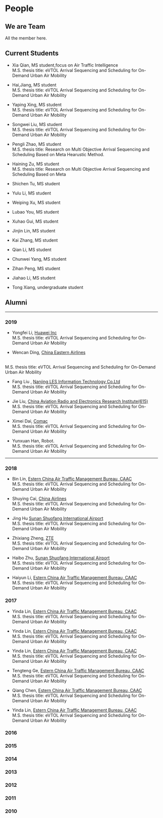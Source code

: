# People

## We are Team

<!-- <img src="https://zhaoph2008.github.io/IATCNG/pic/team.jpg" alt="GitHub" title="Team" width="800" height="600" /><br>  -->
All the member here.

## Current Students

* Xia Qian, MS student,focus on Air Traffic Intelligence <br>
M.S. thesis title: eVTOL Arrival Sequencing and Scheduling for On-Demand Urban Air Mobility

* Hai,Jiang, MS student<br>
M.S. thesis title: eVTOL Arrival Sequencing and Scheduling for On-Demand Urban Air Mobility

* Yaping Xing, MS student<br>
M.S. thesis title: eVTOL Arrival Sequencing and Scheduling for On-Demand Urban Air Mobility

* Songwei Liu, MS student<br>
M.S. thesis title: eVTOL Arrival Sequencing and Scheduling for On-Demand Urban Air Mobility

* Pengli Zhao, MS student<br>
M.S. thesis title: Research on Multi Objective Arrival Sequencing and Scheduling Based on Meta Hearustic Method.

* Haining Zu, MS student<br>
M.S. thesis title: Research on Multi Objective Arrival Sequencing and Scheduling Based on Meta 

* Shichen Tu, MS student<br>


* Yulu Li, MS student<br>


* Weiping Xu, MS student<br>


* Lubao You, MS student<br>


* Xuhao Gui, MS student<br>


* Jinjin Lin, MS student<br>


* Kai Zhang, MS student<br>


* Qian Li, MS student<br>


* Chunwei Yang, MS student<br>


* Zihan Peng, MS student<br>


* Jiahao Li, MS student<br>

* Tong Xiang, undergraduate student<br>


## Alumni
----
### 2019
* Yongfei Li, [Huawei Inc](https://www.huawei.com/cn/press-events/gallery/facilities/hw_277228)<br>
M.S. thesis title: eVTOL Arrival Sequencing and Scheduling for On-Demand Urban Air Mobility

* Wencan Ding, [China Eastern Airlines](http://www.ceair.com/)
<br>
M.S. thesis title: eVTOL Arrival Sequencing and Scheduling for On-Demand Urban Air Mobility

* Fang Liu , [Nanjing LES Information Technology Co.Ltd](http://www.les.cn/)<br>
M.S. thesis title: eVTOL Arrival Sequencing and Scheduling for On-Demand Urban Air Mobility

* Jie Liu, [China Aviation Radio and Electronics Research Institute(615)](http://www.careri.avic.com/)<br>
M.S. thesis title: eVTOL Arrival Sequencing and Scheduling for On-Demand Urban Air Mobility

* Ximei Dai, [Comac](http://www.comac.cc/)<br>
M.S. thesis title: eVTOL Arrival Sequencing and Scheduling for On-Demand Urban Air Mobility

* Yunxuan Han, Robot.<br>
M.S. thesis title: eVTOL Arrival Sequencing and Scheduling for On-Demand Urban Air Mobility
---
### 2018
* Bin Lin, [Estern China Air Traffic Management Bureau, CAAC](http://www.atmb.net.cn/Indexsecond.aspx?areanum=0F223829DD0748A8)<br>
M.S. thesis title: eVTOL Arrival Sequencing and Scheduling for On-Demand Urban Air Mobility

* Shuying Cai, [China Airlines]()<br>
M.S. thesis title: eVTOL Arrival Sequencing and Scheduling for On-Demand Urban Air Mobility

* Jing Hu [Sunan Shuofang International Airport](https://baike.baidu.com/item/%E8%8B%8F%E5%8D%97%E7%A1%95%E6%94%BE%E5%9B%BD%E9%99%85%E6%9C%BA%E5%9C%BA/9684764?fromtitle=%E6%97%A0%E9%94%A1%E6%9C%BA%E5%9C%BA&fromid=976558)<br>
M.S. thesis title: eVTOL Arrival Sequencing and Scheduling for On-Demand Urban Air Mobility

* Zhixiang Zheng, [ZTE](https://www.zte.com.cn/global/)<br>
M.S. thesis title: eVTOL Arrival Sequencing and Scheduling for On-Demand Urban Air Mobility

* Haibo Zhu, [Sunan Shuofang International Airport](https://baike.baidu.com/item/%E8%8B%8F%E5%8D%97%E7%A1%95%E6%94%BE%E5%9B%BD%E9%99%85%E6%9C%BA%E5%9C%BA/9684764?fromtitle=%E6%97%A0%E9%94%A1%E6%9C%BA%E5%9C%BA&fromid=976558)<br>
M.S. thesis title: eVTOL Arrival Sequencing and Scheduling for On-Demand Urban Air Mobility

* Haiyun Li, [Estern China Air Traffic Management Bureau, CAAC](http://www.atmb.net.cn/Indexsecond.aspx?areanum=0F223829DD0748A8)<br>
M.S. thesis title: eVTOL Arrival Sequencing and Scheduling for On-Demand Urban Air Mobility<br>
<!-- <img src="https://zhaoph2008.github.io/IATCNG/pic/team.jpg" alt="2018" title="Team" width="800" height="600" /><br>  -->

### 2017
* Yinda Lin, [Estern China Air Traffic Management Bureau, CAAC](http://www.atmb.net.cn/Indexsecond.aspx?areanum=0F223829DD0748A8)<br>
M.S. thesis title: eVTOL Arrival Sequencing and Scheduling for On-Demand Urban Air Mobility

* Yinda Lin, [Estern China Air Traffic Management Bureau, CAAC](http://www.atmb.net.cn/Indexsecond.aspx?areanum=0F223829DD0748A8)<br>
M.S. thesis title: eVTOL Arrival Sequencing and Scheduling for On-Demand Urban Air Mobility

* Yinda Lin, [Estern China Air Traffic Management Bureau, CAAC](http://www.atmb.net.cn/Indexsecond.aspx?areanum=0F223829DD0748A8)<br>
M.S. thesis title: eVTOL Arrival Sequencing and Scheduling for On-Demand Urban Air Mobility

* Tengteng Ge, [Estern China Air Traffic Management Bureau, CAAC](http://www.atmb.net.cn/Indexsecond.aspx?areanum=0F223829DD0748A8)<br>
M.S. thesis title: eVTOL Arrival Sequencing and Scheduling for On-Demand Urban Air Mobility

* Qiang Chen, [Estern China Air Traffic Management Bureau, CAAC](http://www.atmb.net.cn/Indexsecond.aspx?areanum=0F223829DD0748A8)<br>
M.S. thesis title: eVTOL Arrival Sequencing and Scheduling for On-Demand Urban Air Mobility

* Yinda Lin, [Estern China Air Traffic Management Bureau, CAAC](http://www.atmb.net.cn/Indexsecond.aspx?areanum=0F223829DD0748A8)<br>
M.S. thesis title: eVTOL Arrival Sequencing and Scheduling for On-Demand Urban Air Mobility
### 2016

### 2015

### 2014

### 2013

### 2012

### 2011

### 2010



